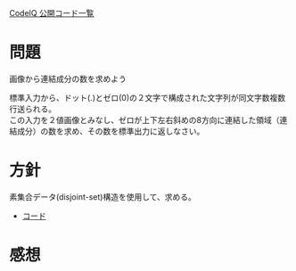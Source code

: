 [CodeIQ 公開コード一覧](../README.md)

# 問題
画像から連結成分の数を求めよう

標準入力から、ドット(.)とゼロ(0)の２文字で構成された文字列が同文字数複数行送られる。  
この入力を２値画像とみなし、ゼロが上下左右斜めの8方向に連結した領域（連結成分）の数を求め、その数を標準出力に返しなさい。  


# 方針
素集合データ(disjoint-set)構造を使用して、求める。

- [コード](solve.py)

# 感想




